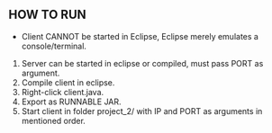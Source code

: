 ## HOW TO RUN

* Client CANNOT be started in Eclipse, Eclipse merely emulates a console/terminal.

1. Server can be started in eclipse or compiled, must pass PORT as argument.
2. Compile client in eclipse.
  1. Right-click client.java.
  2. Export as RUNNABLE JAR.
3. Start client in folder project_2/ with IP and PORT as arguments in mentioned order.

